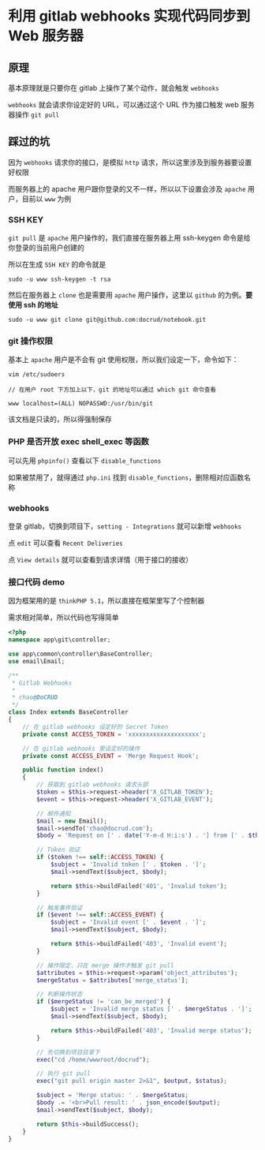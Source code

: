 # 利用 gitlab webhooks 实现代码同步到 Web 服务器

## 原理
基本原理就是只要你在 gitlab 上操作了某个动作，就会触发 `webhooks`

`webhooks` 就会请求你设定好的 URL，可以通过这个 URL 作为接口触发 web 服务器操作 `git pull`


## 踩过的坑
因为 `webhooks` 请求你的接口，是模拟 `http` 请求，所以这里涉及到服务器要设置好权限

而服务器上的 apache 用户跟你登录的又不一样，所以以下设置会涉及 `apache` 用户，目前以 `www` 为例


### SSH KEY
`git pull` 是 `apache` 用户操作的，我们直接在服务器上用 ssh-keygen 命令是给你登录的当前用户创建的

所以在生成 `SSH KEY` 的命令就是

```
sudo -u www ssh-keygen -t rsa
```

然后在服务器上 `clone` 也是需要用 `apache` 用户操作，这里以 `github` 的为例。**要使用 ssh 的地址**

```
sudo -u www git clone git@github.com:docrud/notebook.git
```


### git 操作权限

基本上 `apache` 用户是不会有 git 使用权限，所以我们设定一下，命令如下：

```
vim /etc/sudoers

// 在用户 root 下方加上以下，git 的地址可以通过 which git 命令查看

www localhost=(ALL) NOPASSWD:/usr/bin/git
```

该文档是只读的，所以得强制保存


### PHP 是否开放 exec shell_exec 等函数

可以先用 `phpinfo()` 查看以下 `disable_functions`

如果被禁用了，就得通过 `php.ini` 找到 `disable_functions`，删除相对应函数名称


### webhooks

登录 gitlab，切换到项目下，`setting - Integrations` 就可以新增 `webhooks`

点 `edit` 可以查看 `Recent Deliveries`

点 `View details` 就可以查看到请求详情（用于接口的接收）

### 接口代码 demo

因为框架用的是 `thinkPHP 5.1`，所以直接在框架里写了个控制器

需求相对简单，所以代码也写得简单

```php
<?php
namespace app\git\controller;

use app\common\controller\BaseController;
use email\Email;

/**
 * Gitlab Webhooks
 * 
 * chao@DoCRUD
 */
class Index extends BaseController
{
    // 在 gitlab webhooks 设定好的 Secret Token
    private const ACCESS_TOKEN = 'xxxxxxxxxxxxxxxxxxxx';

    // 在 gitlab webhooks 里设定好的操作
    private const ACCESS_EVENT = 'Merge Request Hook';

    public function index()
    {
        // 获取到 gitlab webhooks 请求头部
        $token = $this->request->header('X_GITLAB_TOKEN');
        $event = $this->request->header('X_GITLAB_EVENT');

        // 邮件通知
        $mail = new Email();
        $mail->sendTo('chao@docrud.com');
        $body = 'Request on [' . date('Y-m-d H:i:s') . '] from [' . $this->request->ip() . ']';

        // Token 验证
        if ($token !== self::ACCESS_TOKEN) {
            $subject = 'Invalid token [' . $token . ']';
            $mail->sendText($subject, $body);

            return $this->buildFailed('401', 'Invalid token');
        }

        // 触发事件验证
        if ($event !== self::ACCESS_EVENT) {
            $subject = 'Invalid event [' . $event . ']';
            $mail->sendText($subject, $body);

            return $this->buildFailed('403', 'Invalid event');
        }

        // 操作限定，只在 merge 操作才触发 git pull
        $attributes = $this->request->param('object_attributes');
        $mergeStatus = $attributes['merge_status'];

        // 判断操作状态
        if ($mergeStatus != 'can_be_merged') {
            $subject = 'Invalid merge status [' . $mergeStatus . ']';
            $mail->sendText($subject, $body);

            return $this->buildFailed('403', 'Invalid merge status');
        }

        // 先切换到项目目录下
        exec("cd /home/wwwroot/docrud");

        // 执行 git pull
        exec("git pull origin master 2>&1", $output, $status);

        $subject = 'Merge status: ' . $mergeStatus;
        $body .= '<br>Pull result: ' . json_encode($output);
        $mail->sendText($subject, $body);

        return $this->buildSuccess();
    }
}
```
